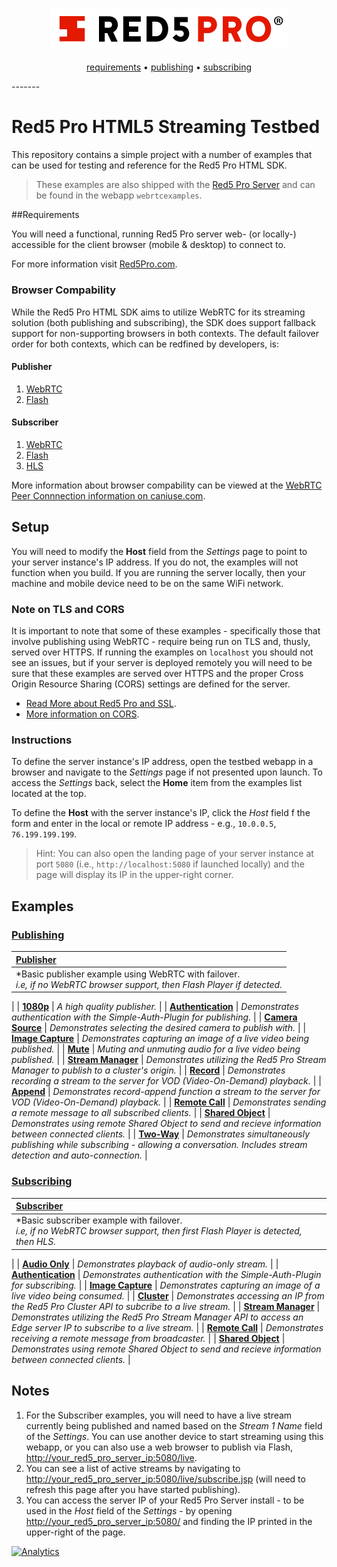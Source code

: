 <h3 align="center">
  <img src="assets/red5pro_logo.png" alt="Red5 Pro Logo" />
</h3>
<p align="center">
  <a href="#requirements">requirements</a> &bull;
  <a href="#publishing">publishing</a> &bull;
  <a href="#subscribing">subscribing</a>
</p>
-------

# Red5 Pro HTML5 Streaming Testbed
This repository contains a simple project with a number of examples that can be used for testing and reference for the Red5 Pro HTML SDK.

> These examples are also shipped with the [Red5 Pro Server](https://account.red5pro.com/download) and can be found in the webapp `webrtcexamples`.

##Requirements

You will need a functional, running Red5 Pro server web- (or locally-) accessible for the client browser (mobile & desktop) to connect to.

For more information visit [Red5Pro.com](http://red5pro.com).

### Browser Compability
While the Red5 Pro HTML SDK aims to utilize WebRTC for its streaming solution (both publishing and subscribing), the SDK does support fallback support for non-supporting browsers in both contexts. The default failover order for both contexts, which can be redfined by developers, is:

#### Publisher
1. [WebRTC](https://webrtc.org/)
2. [Flash](http://www.adobe.com/software/flash/about/)

#### Subscriber
1. [WebRTC](https://webrtc.org/)
2. [Flash](http://www.adobe.com/software/flash/about/)
3. [HLS](https://developer.apple.com/streaming/)

More information about browser compability can be viewed at the [WebRTC Peer Connnection information on caniuse.com](http://caniuse.com/#feat=rtcpeerconnection).

## Setup

You will need to modify the **Host** field from the _Settings_ page to point to your server instance's IP address.  If you do not, the examples will not function when you build. If you are running the server locally, then your machine and mobile device need to be on the same WiFi network.

### Note on TLS and CORS
It is important to note that some of these examples - specifically those that involve publishing using WebRTC - require being run on TLS and, thusly, served over HTTPS. If running the examples on `localhost` you should not see an issues, but if your server is deployed remotely you will need to be sure that these examples are served over HTTPS and the proper Cross Origin Resource Sharing (CORS) settings are defined for the server.

* [Read More about Red5 Pro and SSL](https://red5pro.com/docs/server/red5prossl/index.html).
* [More information on CORS](https://developer.mozilla.org/en-US/docs/Web/HTTP/Access_control_CORS).

### Instructions
To define the server instance's IP address, open the testbed webapp in a browser and navigate to the _Settings_ page if not presented upon launch. To access the _Settings_ back, select the **Home** item from the examples list located at the top.

To define the **Host** with the server instance's IP, click the _Host_ field f the form and enter in the local or remote IP address - e.g., `10.0.0.5`, `76.199.199.199`.

> Hint: You can also open the landing page of your server instance at port `5080` (i.e., `http://localhost:5080` if launched locally) and the page will display its IP in the upper-right corner.

## Examples

### [Publishing](src/page/test/publish)

| **[Publisher](src/page/test/publish)**
| :-----
| *Basic publisher example using WebRTC with failover.<br>*i.e, if no WebRTC browser support, then Flash Player if detected.*
|
| **[1080p](src/page/test/publish1080)**
| *A high quality publisher.*
|
| **[Authentication](src/page/test/publishAuth)**
| *Demonstrates authentication with the Simple-Auth-Plugin for publishing.*
|
| **[Camera Source](src/page/test/publishCameraSource)**
| *Demonstrates selecting the desired camera to publish with.*
|
| **[Image Capture](src/page/test/publishImageCapture)**
| *Demonstrates capturing an image of a live video being published.*
|
| **[Mute](src/page/test/publishMute)**
| *Muting and unmuting audio for a live video being published.*
|
| **[Stream Manager](src/page/test/publishStreamManager)**
| *Demonstrates utilizing the Red5 Pro Stream Manager to publish to a cluster's origin.*
|
| **[Record](src/page/test/publishRecord)**
| *Demonstrates recording a stream to the server for VOD (Video-On-Demand) playback.*
|
| **[Append](src/page/test/publishAppend)**
| *Demonstrates record-append function a stream to the server for VOD (Video-On-Demand) playback.*
|
| **[Remote Call](src/page/test/publishRemoteCall)**
| *Demonstrates sending a remote message to all subscribed clients.*
|
| **[Shared Object](src/page/test/publishSharedObject)**
| *Demonstrates using remote Shared Object to send and recieve information between connected clients.*
|
| **[Two-Way](src/page/test/twoWay)**
| *Demonstrates simultaneously publishing while subscribing - allowing a conversation. Includes stream detection and auto-connection.*
|

### [Subscribing](src/page/test/subscribe)

| **[Subscriber](src/page/test/subscribe)**
| :-----
| *Basic subscriber example with failover.<br>*i.e, if no WebRTC browser support, then first Flash Player is detected, then HLS.*
|
| **[Audio Only](src/page/test/subscribeAudioOnly)**
| *Demonstrates playback of audio-only stream.*
|
| **[Authentication](src/page/test/SubscribeAuth)**
| *Demonstrates authentication with the Simple-Auth-Plugin for subscribing.*
|
| **[Image Capture](src/page/test/subscribeImageCapture)**
| *Demonstrates capturing an image of a live video being consumed.*
|
| **[Cluster](src/page/test/subscribeCluster)**
| *Demonstrates accessing an IP from the Red5 Pro Cluster API to subcribe to a live stream.*
|
| **[Stream Manager](src/page/test/subscribeStreamManager)**
| *Demonstrates utilizing the Red5 Pro Stream Manager API to access an Edge server IP to subscribe to a live stream.*
|
| **[Remote Call](src/page/test/subscribeRemoteCall)**
| *Demonstrates receiving a remote message from broadcaster.*
|
| **[Shared Object](src/page/test/subscribeSharedObject)**
| *Demonstrates using remote Shared Object to send and recieve information between connected clients.*
|

## Notes

1. For the Subscriber examples, you will need to have a live stream currently being published and named based on the *Stream 1 Name* field of the _Settings_. You can use another device to start streaming using this webapp, or you can also use a web browser to publish via Flash, [http://your_red5_pro_server_ip:5080/live](http://your_red5_pro_server_ip:5080/live).
2. You can see a list of active streams by navigating to [http://your_red5_pro_server_ip:5080/live/subscribe.jsp](http://your_red5_pro_server_ip:5080/live/subscribe.jsp) (will need to refresh this page after you have started publishing).
3. You can access the server IP of your Red5 Pro Server install - to be used in the *Host* field of the _Settings_ - by opening [http://your_red5_pro_server_ip:5080/](http://your_red5_pro_server_ip:5080/) and finding the IP printed in the upper-right of the page.

[![Analytics](https://ga-beacon.appspot.com/UA-59819838-3/red5pro/streaming-html?pixel)](https://github.com/igrigorik/ga-beacon)
